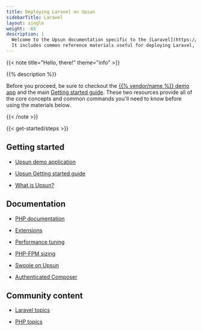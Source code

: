 ```yaml
---
title: Deploying Laravel on Upsun
sidebarTitle: Laravel
layout: single
weight: -65
description: |
  Welcome to the Upsun documentation specific to the [Laravel](https://www.laravel.com/) framework on Upsun.
  It includes common reference materials useful for deploying Laravel, but also external community and blog resources that cover more advanced topics relevant for the framework.
---
```


{{< note title="Hello, there!" theme="info" >}}

{{% description %}}

Before you proceed, be sure to checkout the [{{% vendor/name %}} demo app](https://console.upsun.com/projects/create-project) and the main [Getting started guide](/get-started/here/_index.md). These two resources provide all of the core concepts and common commands you'll need to know before using the materials below.

{{< /note >}}

{{< get-started/steps >}}

## Getting started


- [Upsun demo application](https://console.upsun.com/projects/create-project)

- [Upsun Getting started guide](/get-started/here/_index.md)

- [What is Upsun?](/learn/overview)


## Documentation


- [PHP documentation](/languages/php/)

- [Extensions](/languages/php/extensions)

- [Performance tuning](/languages/php/tuning)

- [PHP-FPM sizing](/languages/php/fpm)

- [Swoole on Upsun](/languages/php/swoole)

- [Authenticated Composer](/languages/php/composer-auth)


## Community content


- [Laravel topics](https://support.platform.sh/hc/en-us/search?utf8=%E2%9C%93&query=symfony)

- [PHP topics](https://support.platform.sh/hc/en-us/search?utf8=%E2%9C%93&query=php)


<!-- ## Blogs -->


<!-- ## Video -->
